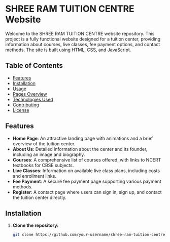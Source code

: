 # SHREE RAM TUITION CENTRE Website

Welcome to the SHREE RAM TUITION CENTRE website repository. This project is a fully functional website designed for a tuition center, providing information about courses, live classes, fee payment options, and contact methods. The site is built using HTML, CSS, and JavaScript.

## Table of Contents

- [Features](#features)
- [Installation](#installation)
- [Usage](#usage)
- [Pages Overview](#pages-overview)
- [Technologies Used](#technologies-used)
- [Contributing](#contributing)
- [License](#license)

## Features

- **Home Page**: An attractive landing page with animations and a brief overview of the tuition center.
- **About Us**: Detailed information about the center and its founder, including an image and biography.
- **Courses**: A comprehensive list of courses offered, with links to NCERT textbooks for CBSE subjects.
- **Live Classes**: Information on available live class plans, including costs and enrollment links.
- **Fee Payment**: A secure fee payment page supporting various payment methods.
- **Register**: A contact page where users can sign in, sign up, and contact the tuition center directly.

## Installation

1. **Clone the repository:**

   ```bash
   git clone https://github.com/your-username/shree-ram-tuition-centre.git
